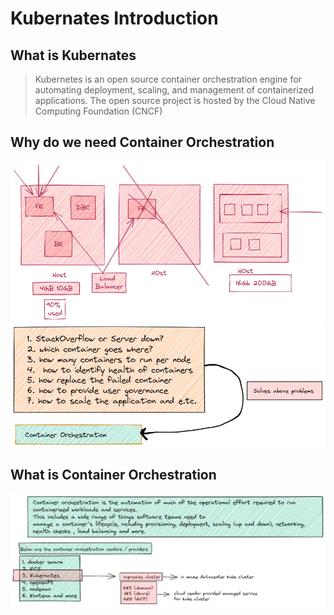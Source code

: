 # Kubernates Introduction

## What is Kubernates

> Kubernetes is an open source container orchestration engine for automating deployment, scaling, and management of containerized applications. The open source project is hosted by the Cloud Native Computing Foundation (CNCF)


## Why do we need Container Orchestration

![why_orchestration](../img/intro/orchestration.png)
![why_orchestration_1](../img/intro/orchestration_1.png)


## What is Container Orchestration

![what_is_orchestration](../img/intro/what_is_orchestration.png)